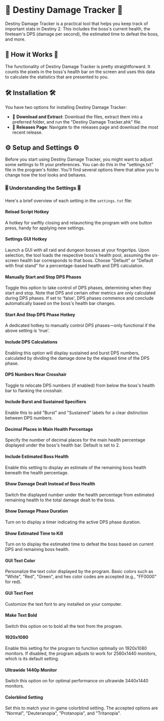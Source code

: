 # 🚀 Destiny Damage Tracker 🚀

Destiny Damage Tracker is a practical tool that helps you keep track of important stats in Destiny 2. This includes the boss's current health, the fireteam's DPS (damage per second), the estimated time to defeat the boss, and more. 

## 🎯 How it Works 🎯

The functionality of Destiny Damage Tracker is pretty straightforward. It counts the pixels in the boss's health bar on the screen and uses this data to calculate the statistics that are presented to you.

## 🛠️ Installation 🛠️

You have two options for installing Destiny Damage Tracker:

- 📂 **Download and Extract**: Download the files, extract them into a preferred folder, and run the "Destiny Damage Tracker.ahk" file.
- 📌 **Releases Page**: Navigate to the releases page and download the most recent release.

## ⚙️ Setup and Settings ⚙️

Before you start using Destiny Damage Tracker, you might want to adjust some settings to fit your preferences. You can do this in the "settings.txt" file in the program's folder. You'll find several options there that allow you to change how the tool looks and behaves.

### 🎚️ Understanding the Settings 🎚️

Here's a brief overview of each setting in the `settings.txt` file:

#### Reload Script Hotkey
A hotkey for swiftly closing and relaunching the program with one button press, handy for applying new settings.

#### Settings GUI Hotkey
Launch a GUI with all raid and dungeon bosses at your fingertips. Upon selection, the tool loads the respective boss's health pool, assuming the on-screen health bar corresponds to that boss. Choose "Default" or "Default with final stand" for a percentage-based health and DPS calculation.

#### Manually Start and Stop DPS Phases
Toggle this option to take control of DPS phases, determining when they start and stop. Note that DPS and certain other metrics are only calculated during DPS phases. If set to 'false', DPS phases commence and conclude automatically based on the boss's health bar changes.

#### Start And Stop DPS Phase Hotkey
A dedicated hotkey to manually control DPS phases—only functional if the above setting is 'true'.

#### Include DPS Calculations
Enabling this option will display sustained and burst DPS numbers, calculated by dividing the damage done by the elapsed time of the DPS phase.

#### DPS Numbers Near Crosshair
Toggle to relocate DPS numbers (if enabled) from below the boss's health bar to flanking the crosshair.

#### Include Burst and Sustained Specifiers
Enable this to add "Burst" and "Sustained" labels for a clear distinction between DPS numbers.

#### Decimal Places in Main Health Percentage
Specify the number of decimal places for the main health percentage displayed under the boss's health bar. Default is set to 2.

#### Include Estimated Boss Health
Enable this setting to display an estimate of the remaining boss health beneath the health percentage.

#### Show Damage Dealt Instead of Boss Health
Switch the displayed number under the health percentage from estimated remaining health to the total damage dealt to the boss.

#### Show Damage Phase Duration
Turn on to display a timer indicating the active DPS phase duration.

#### Show Estimated Time to Kill
Turn on to display the estimated time to defeat the boss based on current DPS and remaining boss health.

#### GUI Text Color
Personalize the text color displayed by the program. Basic colors such as "White", "Red", "Green", and hex color codes are accepted (e.g., "FF0000" for red).

#### GUI Text Font
Customize the text font to any installed on your computer.

#### Make Text Bold
Switch this option on to bold all the text from the program.

#### 1920x1080
Enable this setting for the program to function optimally on 1920x1080 monitors. If disabled, the program adjusts to work for 2560x1440 monitors, which is its default setting.

#### Ultrawide 1440p Monitor
Switch this option on for optimal performance on ultrawide 3440x1440 monitors.

#### Colorblind Setting
Set this to match your in-game colorblind setting. The accepted options are "Normal", "Deuteranopia", "Protanopia", and "Tritanopia".
